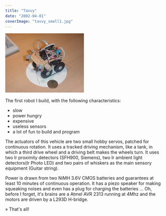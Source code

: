 ```yaml
---
title: "Tavvy"
date: "2002-04-01"
coverImage: "tavvy_small1.jpg"
---
```


![](images/tavvy_small1.jpg "Tavvy a tabletop autonomous vehicle.")

The first robot I build, with the following characteristics:

- slow
- power hungry
- expensive
- useless sensors
- a lot of fun to build and program

The actuators of this vehicle are two small hobby servos, patched for continuous rotation. It uses a tracked driving mechanism, like a tank, in which a third drive wheel and a driving belt makes the wheels turn. It uses two Ir proximity detectors (SFH900, Siemens), two Ir ambient light detectors(Ir Photo LED) and two pairs of whiskers as the main sensory equipment (Guitar string).

Power is drawn from two NiMH 3.6V CMOS batteries and guarantees at least 10 minutes of continuous operation. It has a piezo speaker for making squeaking noises and even has a plug for charging the batteries ... Oh, before I forget, it's brains are a Atmel AVR 2313 running at 4Mhz and the motors are driven by a L293D H-bridge.

» That's all!
